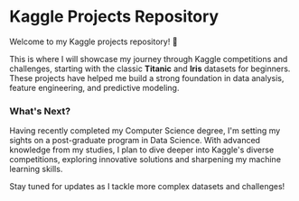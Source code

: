 # Kaggle Projects Repository

Welcome to my Kaggle projects repository! 🚀

This is where I will showcase my journey through Kaggle competitions and challenges, starting with the classic **Titanic** and **Iris** datasets for beginners. These projects have helped me build a strong foundation in data analysis, feature engineering, and predictive modeling.

### What's Next?

Having recently completed my Computer Science degree, I'm setting my sights on a post-graduate program in Data Science. With advanced knowledge from my studies, I plan to dive deeper into Kaggle's diverse competitions, exploring innovative solutions and sharpening my machine learning skills.

Stay tuned for updates as I tackle more complex datasets and challenges!
